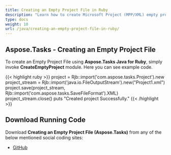 ```yaml
---
title: Creating an Empty Project File in Ruby
description: "Learn how to create Microsoft Project (MPP/XML) empty project using Aspose.Tasks Java for Ruby."
type: docs
weight: 10
url: /java/creating-an-empty-project-file-in-ruby/
---
```


## **Aspose.Tasks - Creating an Empty Project File**
To create an Empty Project File using **Aspose.Tasks Java for Ruby**, simply invoke **CreateEmptyProject** module. Here you can see example code.

{{< highlight ruby >}}
project = Rjb::import('com.aspose.tasks.Project').new
project_stream =  Rjb::import('java.io.FileOutputStream').new("Project1.xml")
project.save(project_stream, Rjb::import('com.aspose.tasks.SaveFileFormat').XML)
project_stream.close()
puts "Created project Successfully."
{{< /highlight >}}

## **Download Running Code**
Download **Creating an Empty Project File (Aspose.Tasks)** from any of the below mentioned social coding sites:

- [GitHub](https://github.com/aspose-tasks/Aspose.Tasks-for-Java/blob/master/Plugins/Aspose_Tasks_Java_for_Ruby/lib/asposetasksjava/Projects/createemptyproject.rb)

